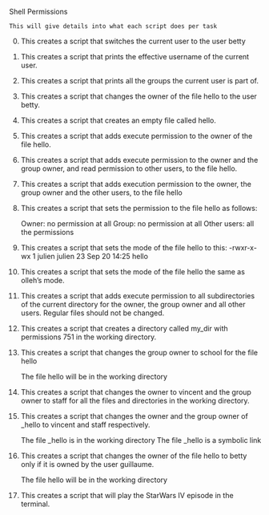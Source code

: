 Shell Permissions


	This will give details into what each script does per task


0. This creates a script that switches the current user to the user betty

1. This creates a script that prints the effective username of the current user.

2. This creates a script that prints all the groups the current user is part of.

3. This creates a script that changes the owner of the file hello to the user betty.

4. This creates a script that creates an empty file called hello.

5. This creates a script that adds execute permission to the owner of the file hello.

6. This creates a script that adds execute permission to the owner and the group owner, and read permission to other users, to the file hello.

7. This creates a script that adds execution permission to the owner, the group owner and the other users, to the file hello

8. This creates a script that sets the permission to the file hello as follows:

    Owner: no permission at all
    Group: no permission at all
    Other users: all the permissions

9. This creates a script that sets the mode of the file hello to this:
		-rwxr-x-wx 1 julien julien 23 Sep 20 14:25 hello

10. This creates a script that sets the mode of the file hello the same as olleh’s mode.

11. This creates a script that adds execute permission to all subdirectories of the current directory for the owner, the group owner and all other users. Regular files should not be changed.

12. This creates a script that creates a directory called my_dir with permissions 751 in the working directory.

13. This creates a script that changes the group owner to school for the file hello

    The file hello will be in the working directory

14. This creates  a script that changes the owner to vincent and the group owner to staff for all the files and directories in the working directory.

15. This creates a script that changes the owner and the group owner of _hello to vincent and staff respectively.

    The file _hello is in the working directory
    The file _hello is a symbolic link

16. This creates a script that changes the owner of the file hello to betty only if it is owned by the user guillaume.

    The file hello will be in the working directory

17. This creates a script that will play the StarWars IV episode in the terminal.
